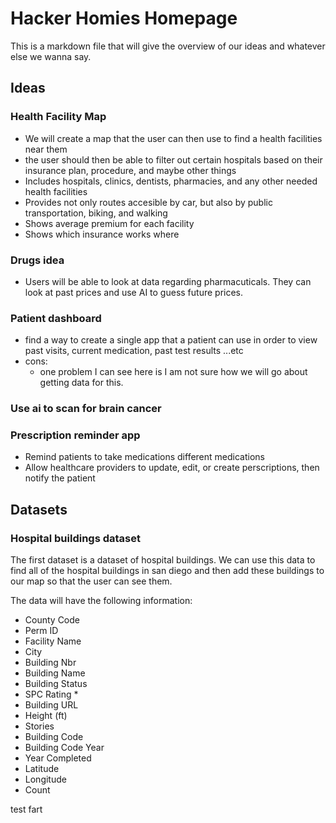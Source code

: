 # Hacker Homies Homepage

This is a markdown file that will give the overview of our ideas and whatever else we wanna say.


  ## Ideas 
### Health Facility Map
- We will create a map that the user can then use to find a health facilities near them
- the user should then be able to filter out certain hospitals based on their insurance plan, procedure, and maybe other things 
- Includes hospitals, clinics, dentists, pharmacies, and any other needed health facilities
- Provides not only routes accesible by car, but also by public transportation, biking, and walking
- Shows average premium for each facility
- Shows which insurance works where

### Drugs idea
- Users will be able to look at data regarding pharmacuticals. They can look at past prices and use AI to guess future prices. 

### Patient dashboard
- find a way to create a single app that a patient can use in order to view past visits, current medication, past test results ...etc
- cons:
  - one problem I can see here is I am not sure how we will go about getting data for this.

### Use ai to scan for brain cancer

### Prescription reminder app
- Remind patients to take medications different medications
- Allow healthcare providers to update, edit, or create perscriptions, then notify the patient

## Datasets

### Hospital buildings dataset
The first dataset is a dataset of hospital buildings. We can use this data to find all of the hospital buildings in san diego and then add these buildings to our map so that the user can see them. 

The data will have the following information: 
- County Code
- Perm ID
- Facility Name
- City
- Building Nbr
- Building Name
- Building Status
- SPC Rating *
- Building URL
- Height (ft)
- Stories
- Building Code
- Building Code Year
- Year Completed
- Latitude
- Longitude
- Count

test fart

